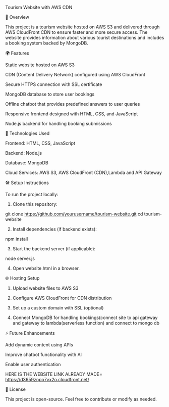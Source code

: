 Tourism Website with AWS CDN

📌 Overview

This project is a tourism website hosted on AWS S3 and delivered through AWS CloudFront CDN to ensure faster and more secure access. The website provides information about various tourist destinations and includes a booking system backed by MongoDB.

🌍 Features

Static website hosted on AWS S3

CDN (Content Delivery Network) configured using AWS CloudFront

Secure HTTPS connection with SSL certificate

MongoDB database to store user bookings

Offline chatbot that provides predefined answers to user queries

Responsive frontend designed with HTML, CSS, and JavaScript

Node.js backend for handling booking submissions


🚀 Technologies Used

Frontend: HTML, CSS, JavaScript

Backend: Node.js

Database: MongoDB

Cloud Services: AWS S3, AWS CloudFront (CDN),Lambda and API Gateway



🛠 Setup Instructions

To run the project locally:

1. Clone this repository:

git clone https://github.com/yourusername/tourism-website.git
cd tourism-website


2. Install dependencies (if backend exists):

npm install


3. Start the backend server (if applicable):

node server.js


4. Open website.html in a browser.



🌐 Hosting Setup

1. Upload website files to AWS S3


2. Configure AWS CloudFront for CDN distribution


3. Set up a custom domain with SSL (optional)


4. Connect MongoDB for handling bookings(connect site to api gateway and gateway to lambda(serverless function) and connect to mongo db
   



⚡ Future Enhancements

Add dynamic content using APIs

Improve chatbot functionality with AI

Enable user authentication


  HERE IS THE WEBSITE LINK ALREADY MADE= https://d3659znpo7vx2o.cloudfront.net/

📜 License

This project is open-source. Feel free to contribute or modify as needed.
